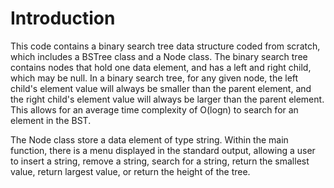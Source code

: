 # Introduction

This code contains a binary search tree data structure coded from scratch, which includes a BSTree class and a Node class. The binary search tree contains nodes that hold one data element, and has a left and right child, which may be null. In a binary search tree, for any given node, the left child's element value will always be smaller than the parent element, and the right child's element value will always be larger than the parent element. This allows for an average time complexity of O(logn) to search for an element in the BST.

The Node class store a data element of type string. Within the main function, there is a menu displayed in the standard output, allowing a user to insert a string, remove a string, search for a string, return the smallest value, return largest value, or return the height of the tree.
